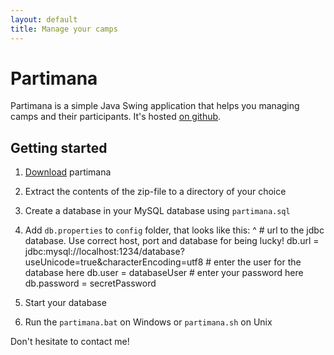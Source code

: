 ```yaml
---
layout: default
title: Manage your camps
---
```


# Partimana

Partimana is a simple Java Swing application that helps you managing camps and their participants. It's hosted [on github](https://github.com/croesch/partimana).

## Getting started

1. [Download](downloads.html) partimana
1. Extract the contents of the zip-file to a directory of your choice
1. Create a database in your MySQL database using `partimana.sql`
1. Add `db.properties` to `config` folder, that looks like this:
^
        # url to the jdbc database. Use correct host, port and database for being lucky!
        db.url      = jdbc:mysql://localhost:1234/database?useUnicode=true&characterEncoding=utf8
        # enter the user for the database here
        db.user     = databaseUser
        # enter your password here
        db.password = secretPassword

1. Start your database
1. Run the `partimana.bat` on Windows or `partimana.sh` on Unix

Don't hesitate to contact me!
